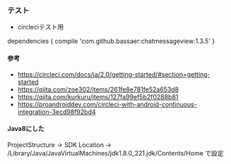 ### テスト

- circleciテスト用

dependencies {
    compile 'com.github.bassaer:chatmessageview:1.3.5'
}

#### 参考
- https://circleci.com/docs/ja/2.0/getting-started/#section=getting-started
- https://qiita.com/zoe302/items/261fe8e781fe52a653d8
- https://qiita.com/kurkuru/items/127fa99ef5b2f0288b81
- https://proandroiddev.com/circleci-with-android-continuous-integration-3ecd98f92bd4

#### Java8にした

ProjectStructure -> SDK Location -> /Library/Java/JavaVirtualMachines/jdk1.8.0_221.jdk/Contents/Home で設定